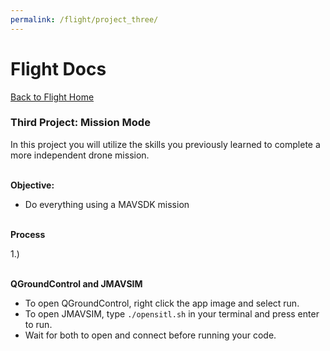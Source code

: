 ```yaml
---
permalink: /flight/project_three/
---
```



# Flight Docs

[Back to Flight Home](/docs/flight/)


### Third Project: Mission Mode

In this project you will utilize the skills you previously 
learned to complete a more independent drone mission.

\
**Objective:**
 - Do everything using a MAVSDK mission

\
**Process**

1.) 

\
**QGroundControl and JMAVSIM**
 - To open QGroundControl, right click the app image and select run.
 - To open JMAVSIM, type ```./opensitl.sh``` in your terminal and press enter to run.
 - Wait for both to open and connect before running your code.